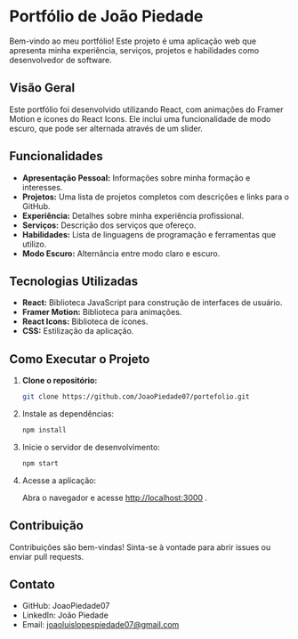 # Portfólio de João Piedade

Bem-vindo ao meu portfólio! Este projeto é uma aplicação web que apresenta minha experiência, serviços, projetos e habilidades como desenvolvedor de software.

## Visão Geral

Este portfólio foi desenvolvido utilizando React, com animações do Framer Motion e ícones do React Icons. Ele inclui uma funcionalidade de modo escuro, que pode ser alternada através de um slider.

## Funcionalidades

- **Apresentação Pessoal:** Informações sobre minha formação e interesses.
- **Projetos:** Uma lista de projetos completos com descrições e links para o GitHub.
- **Experiência:** Detalhes sobre minha experiência profissional.
- **Serviços:** Descrição dos serviços que ofereço.
- **Habilidades:** Lista de linguagens de programação e ferramentas que utilizo.
- **Modo Escuro:** Alternância entre modo claro e escuro.

## Tecnologias Utilizadas

- **React:** Biblioteca JavaScript para construção de interfaces de usuário.
- **Framer Motion:** Biblioteca para animações.
- **React Icons:** Biblioteca de ícones.
- **CSS:** Estilização da aplicação.

## Como Executar o Projeto

1. **Clone o repositório:**

   ```bash
   git clone https://github.com/JoaoPiedade07/portefolio.git

2. Instale as dependências:
    
    ```bash
    npm install
    ```
    
3. Inicie o servidor de desenvolvimento:
    
    ```bash
    npm start
    ```
    
4. Acesse a aplicação:
    
    Abra o navegador e acesse [http://localhost:3000](http://localhost:3000/) .
    

## Contribuição

Contribuições são bem-vindas! Sinta-se à vontade para abrir issues ou enviar pull requests.

## Contato

- GitHub: JoaoPiedade07
- LinkedIn: João Piedade
- Email: [joaoluislopespiedade07@gmail.com](mailto:joaoluislopespiedade07@gmail.com)
